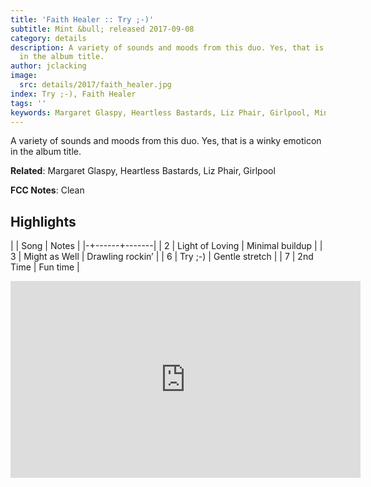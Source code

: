 ```yaml
---
title: 'Faith Healer :: Try ;-)'
subtitle: Mint &bull; released 2017-09-08
category: details
description: A variety of sounds and moods from this duo. Yes, that is a winky emoticon
  in the album title.
author: jclacking
image:
  src: details/2017/faith_healer.jpg
index: Try ;-), Faith Healer
tags: ''
keywords: Margaret Glaspy, Heartless Bastards, Liz Phair, Girlpool, Mint
---
```

A variety of sounds and moods from this duo. Yes, that is a winky emoticon in the album title.<!--more-->

**Related**: Margaret Glaspy, Heartless Bastards, Liz Phair, Girlpool

**FCC Notes**: Clean

## Highlights

| | Song | Notes |
|-+------+-------|
| 2 | Light of Loving | Minimal buildup |
| 3 | Might as Well | Drawling rockin’ |
| 6 | Try ;-) | Gentle stretch |
| 7 | 2nd Time | Fun time |

<div class="tlo-detail-video"><iframe width="560" height="315" src="https://www.youtube.com/embed/-Z2UwcfcjZs" frameborder="0" allow="autoplay; encrypted-media" allowfullscreen></iframe></div>

